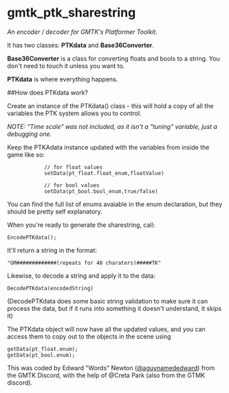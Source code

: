 # gmtk_ptk_sharestring
_An encoder / decoder for GMTK's Platformer Toolkit._

It has two classes: **PTKdata** and **Base36Converter**.  
    
**Base36Converter** is a class for converting floats and bools to a string.  You don't need to touch it unless you want to.

**PTKdata** is where everything happens.

##How does PTKdata work?

Create an instance of the PTKdata() class - this will hold a copy of all the variables the PTK system allows you to control.

_NOTE: "Time scale" was not included, as it isn't a "tuning" variable, just a debugging one._

Keep the PTKAdata instance updated with the variables from inside the game like so:
```
            // for float values
            setData(pt_float.float_enum,floatValue)

            // for bool values
            setData(pt_bool.bool_enum,true/false)
```
You can find the full list of enums avaiable in the enum declaration, but they should be pretty self explanatory.

When you're ready to generate the sharestring, call:

    EncodePTKdata();

It'll return a string in the format:

    "GM#############(repeats for 48 charaters)#####TK"

    
Likewise, to decode a string and apply it to the data:

    DecodePTKdata(encodedString)

(DecodePTKdata does some basic string validation to make sure it can process the data, but if it runs into something it doesn't understand, it skips it)

The PTKdata object will now have all the updated values, and you can access them to copy out to the objects in the scene using

    getData(pt_float.enum);
    getData(pt_bool.enum);
    
This was coded by Edward "Words" Newton ([@aguynamededward](http://twitter.com/aguynamededward)) from the GMTK Discord, with the help of @Creta Park (also from the GTMK discord).

